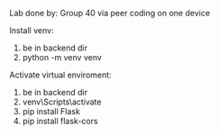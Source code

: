 Lab done by: Group 40 via peer coding on one device

Install venv:
1. be in backend dir
2. python -m venv venv

Activate virtual enviroment:
1. be in backend dir
2. venv\Scripts\activate
3. pip install Flask
4. pip install flask-cors